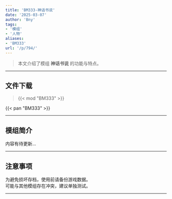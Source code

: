 ```yaml
---
title: 'BM333-神话书说'
date: '2025-03-07'
author: 'Bny'
tags:
- '模组'
- '人物'
aliases:
- 'BM333'
url: '/p/794/'
---
```


> 本文介绍了模组 **神话书说** 的功能与特点。

---

## 文件下载  

> {{< mod "BM333" >}}  

{{< pan "BM333" >}}  

---

## 模组简介

>  
内容有待更新...  

---

## 注意事项

>  
为避免损坏存档，使用前请备份游戏数据。  
可能与其他模组存在冲突，建议单独测试。  

---

